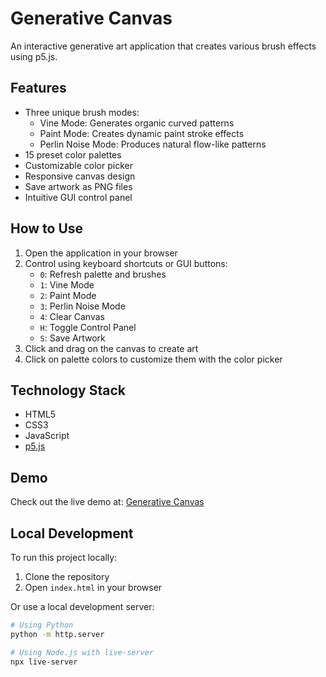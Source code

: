 # Generative Canvas

An interactive generative art application that creates various brush effects using p5.js.

## Features

- Three unique brush modes:
  - Vine Mode: Generates organic curved patterns
  - Paint Mode: Creates dynamic paint stroke effects
  - Perlin Noise Mode: Produces natural flow-like patterns
- 15 preset color palettes
- Customizable color picker
- Responsive canvas design
- Save artwork as PNG files
- Intuitive GUI control panel

## How to Use

1. Open the application in your browser
2. Control using keyboard shortcuts or GUI buttons:
   - `0`: Refresh palette and brushes
   - `1`: Vine Mode
   - `2`: Paint Mode
   - `3`: Perlin Noise Mode
   - `4`: Clear Canvas
   - `H`: Toggle Control Panel
   - `S`: Save Artwork
3. Click and drag on the canvas to create art
4. Click on palette colors to customize them with the color picker

## Technology Stack

- HTML5
- CSS3
- JavaScript
- [p5.js](https://p5js.org/)

## Demo

Check out the live demo at: [Generative Canvas](https://generative-canvas.vercel.app/)

## Local Development

To run this project locally:

1. Clone the repository
2. Open `index.html` in your browser

Or use a local development server:

```bash
# Using Python
python -m http.server

# Using Node.js with live-server
npx live-server
```
